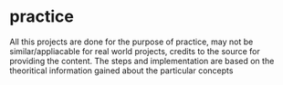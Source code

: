 # practice
All this projects are done for the purpose of practice, may not be similar/appliacable for real world projects, credits to the source for providing the content.
The steps and implementation are based on the theoritical information gained about the particular concepts
